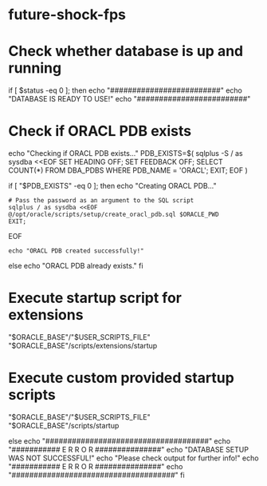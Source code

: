 # future-shock-fps


# Check whether database is up and running
if [ $status -eq 0 ]; then
  echo "#########################"
  echo "DATABASE IS READY TO USE!"
  echo "#########################"

  # Check if ORACL PDB exists
  echo "Checking if ORACL PDB exists..."
  PDB_EXISTS=$(
    sqlplus -S / as sysdba <<EOF
    SET HEADING OFF;
    SET FEEDBACK OFF;
    SELECT COUNT(*) FROM DBA_PDBS WHERE PDB_NAME = 'ORACL';
    EXIT;
EOF
  )

  if [ "$PDB_EXISTS" -eq 0 ]; then
    echo "Creating ORACL PDB..."

    # Pass the password as an argument to the SQL script
    sqlplus / as sysdba <<EOF
    @/opt/oracle/scripts/setup/create_oracl_pdb.sql $ORACLE_PWD
    EXIT;
EOF

    echo "ORACL PDB created successfully!"
  else
    echo "ORACL PDB already exists."
  fi

  # Execute startup script for extensions
  "$ORACLE_BASE"/"$USER_SCRIPTS_FILE" "$ORACLE_BASE"/scripts/extensions/startup

  # Execute custom provided startup scripts
  "$ORACLE_BASE"/"$USER_SCRIPTS_FILE" "$ORACLE_BASE"/scripts/startup

else
  echo "#####################################"
  echo "########### E R R O R ###############"
  echo "DATABASE SETUP WAS NOT SUCCESSFUL!"
  echo "Please check output for further info!"
  echo "########### E R R O R ###############"
  echo "#####################################"
fi
